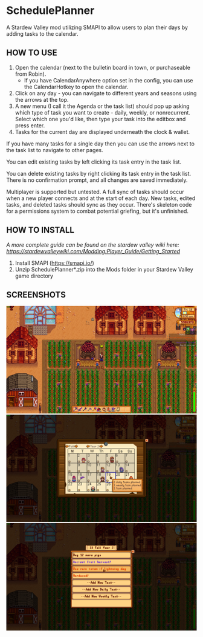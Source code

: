 # SchedulePlanner
A Stardew Valley mod utilizing SMAPI to allow users to plan their days by adding tasks to the calendar.

## HOW TO USE ##
1. Open the calendar (next to the bulletin board in town, or purchaseable from Robin).
    * If you have CalendarAnywhere option set in the config, you can use the CalendarHotkey to open the calendar.
2. Click on any day - you can navigate to different years and seasons using the arrows at the top.
3. A new menu (I call it the Agenda or the task list) should pop up asking which type of task you want to create - daily, weekly, or nonrecurrent. Select which one you'd like, then type your task into the editbox and press enter.
4. Tasks for the current day are displayed underneath the clock & wallet.

If you have many tasks for a single day then you can use the arrows next to the task list to navigate to other pages.

You can edit existing tasks by left clicking its task entry in the task list.

You can delete existing tasks by right clicking its task entry in the task list. There is no confirmation prompt, and all changes are saved immediately.

Multiplayer is supported but untested. A full sync of tasks should occur when a new player connects and at the start of each day. New tasks, edited tasks, and deleted tasks should sync as they occur. There's skeleton code for a permissions system to combat potential griefing, but it's unfinished.

## HOW TO INSTALL ##
*A more complete guide can be found on the stardew valley wiki here: https://stardewvalleywiki.com/Modding:Player_Guide/Getting_Started*
1. Install SMAPI (https://smapi.io/)
2. Unzip SchedulePlanner*.zip into the Mods folder in your Stardew Valley game directory

## SCREENSHOTS ##
![HUD](demo_images/hud.jpg)
![Calendar](demo_images/calendar.jpg)
![Agenda](demo_images/agenda.jpg)